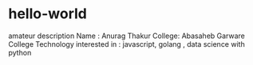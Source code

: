 # hello-world
amateur description
Name : Anurag Thakur
College: Abasaheb Garware College
Technology interested in : javascript, golang , data science with python
